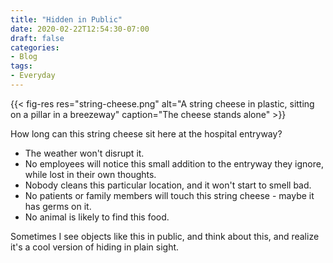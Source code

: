 ```yaml
---
title: "Hidden in Public"
date: 2020-02-22T12:54:30-07:00
draft: false
categories:
- Blog
tags:
- Everyday
---
```


{{< fig-res res="string-cheese.png" alt="A string cheese in plastic, sitting on a pillar in a breezeway" caption="The cheese stands alone" >}}

How long can this string cheese sit here at the hospital entryway?

<!--more-->

* The weather won't disrupt it.
* No employees will notice this small addition to the entryway they ignore, while lost in their own thoughts.
* Nobody cleans this particular location, and it won't start to smell bad.
* No patients or family members will touch this string cheese - maybe it has germs on it.
* No animal is likely to find this food.

Sometimes I see objects like this in public, and think about this, and realize it's a cool version of hiding in plain sight.
